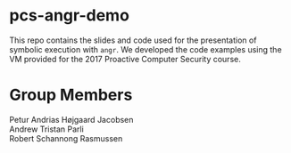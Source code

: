 # pcs-angr-demo
This repo contains the slides and code used for the presentation of symbolic execution with `angr`. We developed the code examples using the VM provided for the 2017 Proactive Computer Security course.

# Group Members
Petur Andrias Højgaard Jacobsen  
Andrew Tristan Parli  
Robert Schannong Rasmussen
